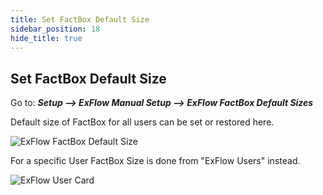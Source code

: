 ```yaml
---
title: Set FactBox Default Size
sidebar_position: 18
hide_title: true
---
```

## Set FactBox Default Size

Go to: ***Setup --> ExFlow Manual Setup --> ExFlow FactBox Default Sizes***

Default size of FactBox for all users can be set or restored here.

![ExFlow FactBox Default Size](@site/static/img/media/factbox-default-size-001.png)

For a specific User FactBox Size is done from "ExFlow Users" instead.

![ExFlow User Card](@site/static/img/media/exflow-user-008.png)
